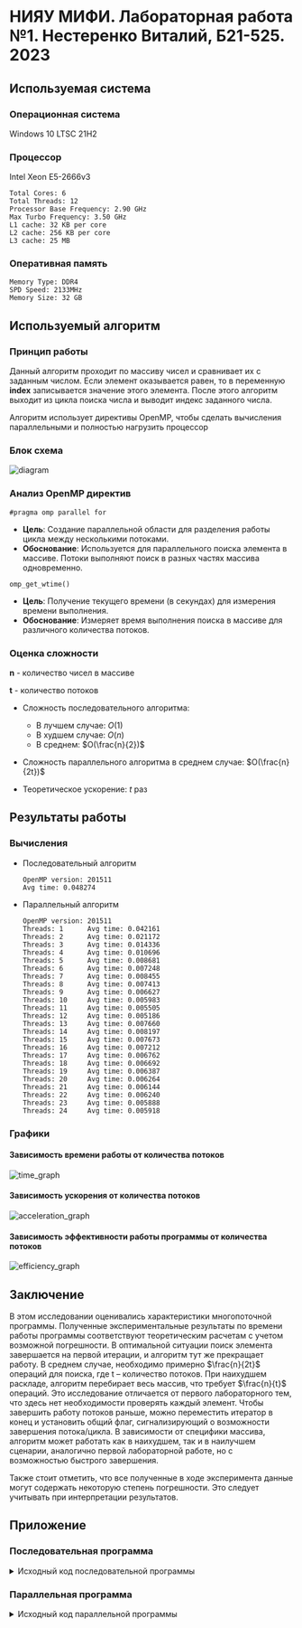 # НИЯУ МИФИ. Лабораторная работа №1. Нестеренко Виталий, Б21-525. 2023

## Используемая система

### Операционная система
Windows 10 LTSC 21H2

### Процессор
Intel Xeon E5-2666v3
```text
Total Cores: 6
Total Threads: 12
Processor Base Frequency: 2.90 GHz
Max Turbo Frequency: 3.50 GHz
L1 cache: 32 KB per core
L2 cache: 256 KB per core
L3 cache: 25 MB
```

### Оперативная память
```text
Memory Type: DDR4
SPD Speed: 2133MHz
Memory Size: 32 GB
```

## Используемый алгоритм

### Принцип работы
Данный алгоритм проходит по массиву чисел и сравнивает их с заданным числом. Если элемент оказывается равен, то в переменную **index** записывается значение этого элемента. После этого алгоритм выходит из цикла поиска числа и выводит индекс заданного числа.

Алгоритм использует директивы OpenMP, чтобы сделать вычисления параллельными и полностью нагрузить процессор

### Блок схема
![diagram](images/diagram.png)

### Анализ OpenMP директив

`#pragma omp parallel for`
- **Цель**: Создание параллельной области для разделения работы цикла между несколькими потоками.
- **Обоснование**: Используется для параллельного поиска элемента в массиве. Потоки выполняют поиск в разных частях
  массива одновременно.

`omp_get_wtime()`
- **Цель**: Получение текущего времени (в секундах) для измерения времени выполнения.
- **Обоснование**: Измеряет время выполнения поиска в массиве для различного количества потоков.

### Оценка сложности
**n** - количество чисел в массиве

**t** - количество потоков

- Сложность последовательного алгоритма:
  - В лучшем случае: $O(1)$
  - В худшем случае: $O(n)$
  - В среднем: $O(\frac{n}{2})$

- Сложность параллельного алгоритма в среднем случае: $O(\frac{n}{2t})$
- Теоретическое ускорение: $t$ раз

## Результаты работы
### Вычисления
- Последовательный алгоритм
  ```text
  OpenMP version: 201511
  Avg time: 0.048274
  ```
- Параллельный алгоритм
  ```text
  OpenMP version: 201511
  Threads: 1      Avg time: 0.042161
  Threads: 2      Avg time: 0.021172
  Threads: 3      Avg time: 0.014336
  Threads: 4      Avg time: 0.010696
  Threads: 5      Avg time: 0.008681
  Threads: 6      Avg time: 0.007248
  Threads: 7      Avg time: 0.008455
  Threads: 8      Avg time: 0.007413
  Threads: 9      Avg time: 0.006627
  Threads: 10     Avg time: 0.005983
  Threads: 11     Avg time: 0.005505
  Threads: 12     Avg time: 0.005186
  Threads: 13     Avg time: 0.007660
  Threads: 14     Avg time: 0.008197
  Threads: 15     Avg time: 0.007673
  Threads: 16     Avg time: 0.007212
  Threads: 17     Avg time: 0.006762
  Threads: 18     Avg time: 0.006692
  Threads: 19     Avg time: 0.006387
  Threads: 20     Avg time: 0.006264
  Threads: 21     Avg time: 0.006144
  Threads: 22     Avg time: 0.006240
  Threads: 23     Avg time: 0.005888
  Threads: 24     Avg time: 0.005918
  ```

### Графики
#### Зависимость времени работы от количества потоков
![time_graph](images/time_graph.png)

#### Зависимость ускорения от количества потоков
![acceleration_graph](images/acceleration_graph.png)

#### Зависимость эффективности работы программы от количества потоков
![efficiency_graph](images/efficiency_graph.png)

## Заключение
В этом исследовании оценивались характеристики многопоточной программы. Полученные экспериментальные результаты по времени работы программы соответствуют теоретическим расчетам с учетом возможной погрешности. В оптимальной ситуации поиск элемента завершается на первой итерации, и алгоритм тут же прекращает работу. В среднем случае, необходимо примерно $\frac{n}{2t}$ операций для поиска, где t – количество потоков. При наихудшем раскладе, алгоритм перебирает весь массив, что требует $\frac{n}{t}$ операций. Это исследование отличается от первого лабораторного тем, что здесь нет необходимости проверять каждый элемент. Чтобы завершить работу потоков раньше, можно переместить итератор в конец и установить общий флаг, сигнализирующий о возможности завершения потока/цикла. В зависимости от специфики массива, алгоритм может работать как в наихудшем, так и в наилучшем сценарии, аналогично первой лабораторной работе, но с возможностью быстрого завершения.

Также стоит отметить, что все полученные в ходе эксперимента данные могут содержать некоторую степень погрешности. Это следует учитывать при интерпретации результатов.

## Приложение
### Последовательная программа
<details>
  <summary>Исходный код последовательной программы</summary>

  ```c
  #include <stdio.h>
  #include <stdlib.h>
  #include <omp.h>


  int main(int argc, char** argv) {
      const int count = 20000000;
      const int random_seed = 132957;
      const int iterations = 20;
      const int target = 16;
      double start_time, end_time, total = 0;
      int* array;
      int index;

      srand(random_seed);
      printf("OpenMP version: %d\n", _OPENMP);

      for (int j = 0; j < iterations; ++j) {
          index = -1;

          array = (int*)malloc(count*sizeof(int));
          for (int i = 0; i < count; ++i) { 
              array[i] = rand();
          }

          start_time = omp_get_wtime();
          for (int i = 0; i < count; ++i) {
              if (array[i] == target) {
                  index = array[i];
                  break;
              }
          }
          end_time = omp_get_wtime();
          total += end_time - start_time;

          free(array);
      }

      printf("Avg time: %f\n", total / (double) iterations);
      return 0;
  }
  ```
</details>

### Параллельная программа
<details>
  <summary>Исходный код параллельной программы</summary>

  ```c
  #include <stdio.h>
  #include <stdlib.h>
  #include <omp.h>


  int main(int argc, char** argv) {
      const int count = 20000000;
      const int random_seed = 132957;
      const int max_threads = 24;
      const int iterations = 20;
      const int target = 16;
      double start_time, end_time, total;
      int* array;
      int index;

      srand(random_seed);
      printf("OpenMP version: %d\n", _OPENMP);

      for (int threads = 1; threads <= max_threads; threads++) {
          total = 0;

          for (int j = 0; j < iterations; ++j) {
              index = -1;

              array = (int*)malloc(count*sizeof(int));
              for (int i = 0; i < count; ++i) { 
                  array[i] = rand();
              }

              start_time = omp_get_wtime();
              #pragma omp parallel num_threads(threads) reduction(min: index)
              {
                  #pragma omp for
                  for (int i = 0; i < count; ++i) {
                      if (array[i] == target) {
                          index = array[i];
                          i = count;
                      }
                  }
              }
              end_time = omp_get_wtime();
              total += end_time - start_time;

              free(array);
          }
          printf("Threads: %d\tAvg time: %f\n", threads, total / (double) iterations);
      }

      return 0;
  }
  ```

</details>

